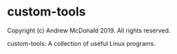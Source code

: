 # custom-tools
Copyright (c) Andrew McDonald 2019. All rights reserved.

custom-tools: A collection of useful Linux programs.
